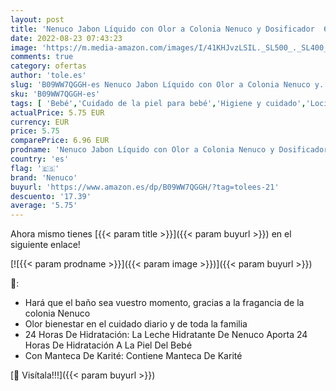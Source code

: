 ```yaml
---
layout: post
title: 'Nenuco Jabon Líquido con Olor a Colonia Nenuco y Dosificador  650 ml + Leche Hidratante para Bebé 400 ml'
date: 2022-08-23 07:43:23
image: 'https://m.media-amazon.com/images/I/41KHJvzLSIL._SL500_._SL400_.jpg'
comments: true
category: ofertas
author: 'tole.es'
slug: 'B09WW7QGGH-es Nenuco Jabon Líquido con Olor a Colonia Nenuco y...'
sku: 'B09WW7QGGH-es'
tags: [ 'Bebé','Cuidado de la piel para bebé','Higiene y cuidado','Lociones para la piel de bebé','bebé','nenuco','🇪🇸', ]
actualPrice: 5.75 EUR
currency: EUR
price: 5.75
comparePrice: 6.96 EUR
prodname: 'Nenuco Jabon Líquido con Olor a Colonia Nenuco y Dosificador  650 ml + Leche Hidratante para Bebé 400 ml'
country: 'es'
flag: '🇪🇸'
brand: 'Nenuco'
buyurl: 'https://www.amazon.es/dp/B09WW7QGGH/?tag=tolees-21'
descuento: '17.39'
average: '5.75'
---
```


Ahora mismo tienes [{{< param title >}}]({{< param buyurl >}}) en el siguiente enlace!

[![{{< param prodname >}}]({{< param image >}})]({{< param buyurl >}})

🔎:

- Hará que el baño sea vuestro momento, gracias a la fragancia de la colonia Nenuco
- Olor bienestar en el cuidado diario y de toda la familia
- 24 Horas De Hidratación: La Leche Hidratante De Nenuco Aporta 24 Horas De Hidratación A La Piel Del Bebé
- Con Manteca De Karité: Contiene Manteca De Karité

[🛒 Visítala!!!]({{< param buyurl >}})

